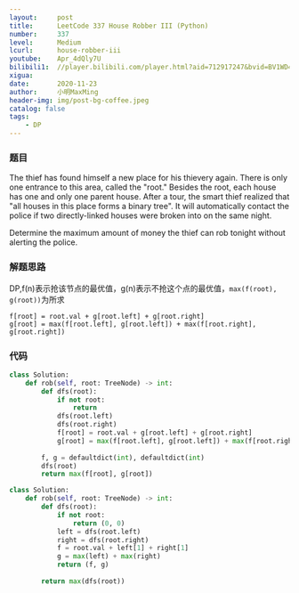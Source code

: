 ```yaml
---
layout:     post
title:      LeetCode 337 House Robber III (Python)
number:     337
level:      Medium
lcurl:      house-robber-iii
youtube:    Apr_4dQly7U
bilibili1:  //player.bilibili.com/player.html?aid=712917247&bvid=BV1WD4y1X7JQ&cid=259098209&page=1
xigua:      
date:       2020-11-23
author:     小明MaxMing
header-img: img/post-bg-coffee.jpeg
catalog: false
tags:
    - DP
---
```


### 题目

The thief has found himself a new place for his thievery again. There is only one entrance to this area, called the "root." Besides the root, each house has one and only one parent house. After a tour, the smart thief realized that "all houses in this place forms a binary tree". It will automatically contact the police if two directly-linked houses were broken into on the same night.

Determine the maximum amount of money the thief can rob tonight without alerting the police.

### 解题思路

DP,f(n)表示抢该节点的最优值，g(n)表示不抢这个点的最优值，`max(f(root), g(root))`为所求
```
f[root] = root.val + g[root.left] + g[root.right]
g[root] = max(f[root.left], g[root.left]) + max(f[root.right], g[root.right])
```

### 代码
```python
class Solution:
    def rob(self, root: TreeNode) -> int:
        def dfs(root):
            if not root:
                return
            dfs(root.left)
            dfs(root.right)
            f[root] = root.val + g[root.left] + g[root.right]
            g[root] = max(f[root.left], g[root.left]) + max(f[root.right], g[root.right])
            
        f, g = defaultdict(int), defaultdict(int)
        dfs(root)
        return max(f[root], g[root])
```
```python
class Solution:
    def rob(self, root: TreeNode) -> int:
        def dfs(root):
            if not root:
                return (0, 0)
            left = dfs(root.left)
            right = dfs(root.right)
            f = root.val + left[1] + right[1]
            g = max(left) + max(right)
            return (f, g)
        
        return max(dfs(root))
```
